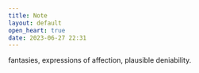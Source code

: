 ```yaml
---
title: Note
layout: default
open_heart: true
date: 2023-06-27 22:31
---
```


fantasies, expressions of affection, plausible deniability.
